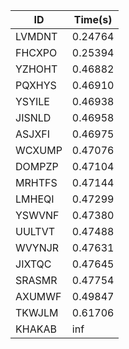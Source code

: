 |ID|Time(s)|
|-|-|
|LVMDNT|0.24764|
|FHCXPO|0.25394|
|YZHOHT|0.46882|
|PQXHYS|0.46910|
|YSYILE|0.46938|
|JISNLD|0.46958|
|ASJXFI|0.46975|
|WCXUMP|0.47076|
|DOMPZP|0.47104|
|MRHTFS|0.47144|
|LMHEQI|0.47299|
|YSWVNF|0.47380|
|UULTVT|0.47488|
|WVYNJR|0.47631|
|JIXTQC|0.47645|
|SRASMR|0.47754|
|AXUMWF|0.49847|
|TKWJLM|0.61706|
|KHAKAB|inf|
